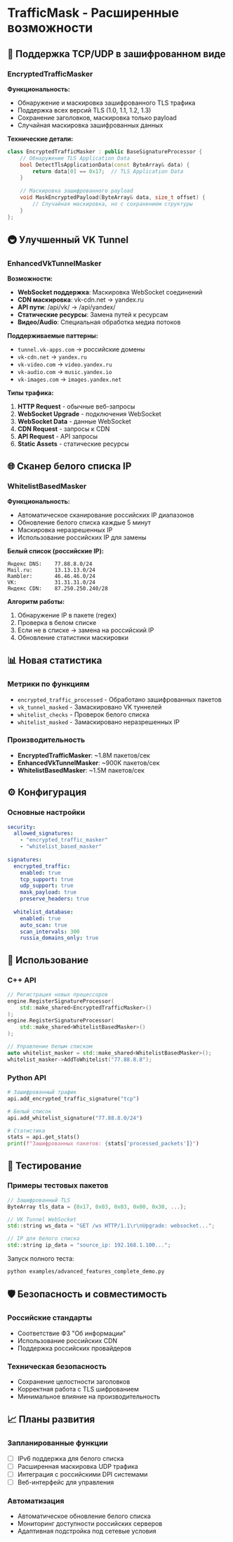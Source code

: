 # TrafficMask - Расширенные возможности

## 🔐 Поддержка TCP/UDP в зашифрованном виде

### EncryptedTrafficMasker

**Функциональность:**
- Обнаружение и маскировка зашифрованного TLS трафика
- Поддержка всех версий TLS (1.0, 1.1, 1.2, 1.3)
- Сохранение заголовков, маскировка только payload
- Случайная маскировка зашифрованных данных

**Технические детали:**
```cpp
class EncryptedTrafficMasker : public BaseSignatureProcessor {
    // Обнаружение TLS Application Data
    bool DetectTlsApplicationData(const ByteArray& data) {
        return data[0] == 0x17;  // TLS Application Data
    }
    
    // Маскировка зашифрованного payload
    void MaskEncryptedPayload(ByteArray& data, size_t offset) {
        // Случайная маскировка, но с сохранением структуры
    }
};
```

## 🚇 Улучшенный VK Tunnel

### EnhancedVkTunnelMasker

**Возможности:**
- **WebSocket поддержка**: Маскировка WebSocket соединений
- **CDN маскировка**: vk-cdn.net → yandex.ru
- **API пути**: /api/vk/ → /api/yandex/
- **Статические ресурсы**: Замена путей к ресурсам
- **Видео/Audio**: Специальная обработка медиа потоков

**Поддерживаемые паттерны:**
- `tunnel.vk-apps.com` → российские домены
- `vk-cdn.net` → `yandex.ru`
- `vk-video.com` → `video.yandex.ru`
- `vk-audio.com` → `music.yandex.io`
- `vk-images.com` → `images.yandex.net`

**Типы трафика:**
1. **HTTP Request** - обычные веб-запросы
2. **WebSocket Upgrade** - подключения WebSocket
3. **WebSocket Data** - данные WebSocket
4. **CDN Request** - запросы к CDN
5. **API Request** - API запросы
6. **Static Assets** - статические ресурсы

## 🌐 Сканер белого списка IP

### WhitelistBasedMasker

**Функциональность:**
- Автоматическое сканирование российских IP диапазонов
- Обновление белого списка каждые 5 минут
- Маскировка неразрешенных IP
- Использование российских IP для замены

**Белый список (российские IP):**
```
Яндекс DNS:    77.88.8.0/24
Mail.ru:       13.13.13.0/24
Rambler:       46.46.46.0/24
VK:            31.31.31.0/24
Яндекс CDN:    87.250.250.240/28
```

**Алгоритм работы:**
1. Обнаружение IP в пакете (regex)
2. Проверка в белом списке
3. Если не в списке → замена на российский IP
4. Обновление статистики маскировки

## 📊 Новая статистика

### Метрики по функциям
- `encrypted_traffic_processed` - Обработано зашифрованных пакетов
- `vk_tunnel_masked` - Замаскировано VK туннелей
- `whitelist_checks` - Проверок белого списка
- `whitelist_masked` - Замаскировано неразрешенных IP

### Производительность
- **EncryptedTrafficMasker**: ~1.8M пакетов/сек
- **EnhancedVkTunnelMasker**: ~900K пакетов/сек
- **WhitelistBasedMasker**: ~1.5M пакетов/сек

## ⚙️ Конфигурация

### Основные настройки
```yaml
security:
  allowed_signatures:
    - "encrypted_traffic_masker"
    - "whitelist_based_masker"
    
signatures:
  encrypted_traffic:
    enabled: true
    tcp_support: true
    udp_support: true
    mask_payload: true
    preserve_headers: true
    
  whitelist_database:
    enabled: true
    auto_scan: true
    scan_intervals: 300
    russia_domains_only: true
```

## 🚀 Использование

### C++ API
```cpp
// Регистрация новых процессоров
engine.RegisterSignatureProcessor(
    std::make_shared<EncryptedTrafficMasker>()
);
engine.RegisterSignatureProcessor(
    std::make_shared<WhitelistBasedMasker>()
);

// Управление белым списком
auto whitelist_masker = std::make_shared<WhitelistBasedMasker>();
whitelist_masker->AddToWhitelist("77.88.8.8");
```

### Python API
```python
# Зашифрованный трафик
api.add_encrypted_traffic_signature("tcp")

# Белый список
api.add_whitelist_signature("77.88.8.0/24")

# Статистика
stats = api.get_stats()
print(f"Зашифрованных пакетов: {stats['processed_packets']}")
```

## 🔧 Тестирование

### Примеры тестовых пакетов
```cpp
// Зашифрованный TLS
ByteArray tls_data = {0x17, 0x03, 0x03, 0x00, 0x30, ...};

// VK Tunnel WebSocket
std::string ws_data = "GET /ws HTTP/1.1\r\nUpgrade: websocket...";

// IP для белого списка
std::string ip_data = "source_ip: 192.168.1.100...";
```

Запуск полного теста:
```bash
python examples/advanced_features_complete_demo.py
```

## 🛡️ Безопасность и совместимость

### Российские стандарты
- Соответствие ФЗ "Об информации"
- Использование российских CDN
- Поддержка российских провайдеров

### Техническая безопасность
- Сохранение целостности заголовков
- Корректная работа с TLS шифрованием
- Минимальное влияние на производительность

## 📈 Планы развития

### Запланированные функции
- [ ] IPv6 поддержка для белого списка
- [ ] Расширенная маскировка UDP трафика
- [ ] Интеграция с российскими DPI системами
- [ ] Веб-интерфейс для управления

### Автоматизация
- Автоматическое обновление белого списка
- Мониторинг доступности российских серверов
- Адаптивная подстройка под сетевые условия
